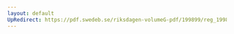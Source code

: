 ```yaml
---
layout: default
UpRedirect: https://pdf.swedeb.se/riksdagen-volumeG-pdf/199899/reg_199899/reg_199899_0353.pdf
---
```

